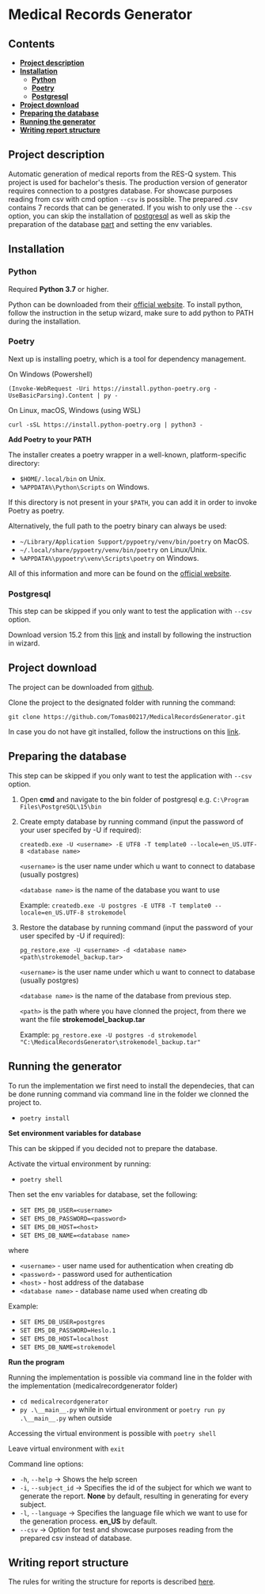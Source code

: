 # **Medical Records Generator** <!-- omit in toc -->

## **Contents** <!-- omit in toc -->
- [**Project description**](#project-description)
- [**Installation**](#installation)
  - [**Python**](#python)
  - [**Poetry**](#poetry)
  - [**Postgresql**](#postgresql)
- [**Project download**](#project-download)
- [**Preparing the database**](#preparing-the-database)
- [**Running the generator**](#running-the-generator)
- [**Writing report structure**](#writing-report-structure)


## **Project description**
Automatic generation of medical reports from the RES-Q system. This project is used for bachelor's thesis.
The production version of generator requires connection to a postgres database. For showcase purposes reading from csv with cmd option ```--csv``` is possible. 
The prepared .csv contains 7 records that can be generated. If you wish to only use the ```--csv``` option, you can skip the installation of [postgresql](#postgresql) as well as skip the preparation of the database [part](#preparing-the-database) and setting the env variables.

## **Installation**

### **Python**
Required **Python 3.7** or higher.

Python can be downloaded from their [official website](https://www.python.org/downloads/). To install python, follow the instruction in the setup wizard, make sure to add python to PATH during the installation.

### **Poetry**
Next up is installing poetry, which is a tool for dependency management.  

On Windows (Powershell)
```
(Invoke-WebRequest -Uri https://install.python-poetry.org -UseBasicParsing).Content | py -
```

On Linux, macOS, Windows (using WSL)
```
curl -sSL https://install.python-poetry.org | python3 -
```

**Add Poetry to your PATH**

The installer creates a poetry wrapper in a well-known, platform-specific directory:

- ```$HOME/.local/bin``` on Unix.
- ```%APPDATA%\Python\Scripts``` on Windows.

If this directory is not present in your ```$PATH```, you can add it in order to invoke Poetry as poetry.

Alternatively, the full path to the poetry binary can always be used:

- ```~/Library/Application Support/pypoetry/venv/bin/poetry``` on MacOS.
- ```~/.local/share/pypoetry/venv/bin/poetry``` on Linux/Unix.
- ```%APPDATA%\pypoetry\venv\Scripts\poetry``` on Windows.
  
All of this information and more can be found on the [official website](https://python-poetry.org/docs/).

### **Postgresql**
This step can be skipped if you only want to test the application with ```--csv``` option.

Download version 15.2 from this [link](https://www.enterprisedb.com/downloads/postgres-postgresql-downloads) and install by following the instruction in wizard.

## **Project download**
The project can be downloaded from [github](https://github.com/Tomas00217/MedicalRecordsGenerator).

Clone the project to the designated folder with running the command:
```
git clone https://github.com/Tomas00217/MedicalRecordsGenerator.git
```

In case you do not have git installed, follow the instructions on this [link](https://git-scm.com/book/en/v2/Getting-Started-Installing-Git).

## **Preparing the database**
This step can be skipped if you only want to test the application with ```--csv``` option.

1. Open **cmd** and navigate to the bin folder of postgresql e.g. ```C:\Program Files\PostgreSQL\15\bin```

2. Create empty database by running command (input the password of your user specifed by -U if required): 
    ```
    createdb.exe -U <username> -E UTF8 -T template0 --locale=en_US.UTF-8 <database name>
    ```
    ```<username>``` is the user name under which u want to connect to database (usually postgres)

    ```<database name>``` is the name of the database you want to use

    Example: ```createdb.exe -U postgres -E UTF8 -T template0 --locale=en_US.UTF-8 strokemodel```

3. Restore the database by running command (input the password of your user specifed by -U if required):
   ```
   pg_restore.exe -U <username> -d <database name> <path\strokemodel_backup.tar>
   ```
    ```<username>``` is the user name under which u want to connect to database (usually postgres)

    ```<database name>``` is the name of the database from previous step.

    ```<path>``` is the path where you have clonned the project, from there we want the file **strokemodel_backup.tar**

    Example: ```pg_restore.exe -U postgres -d strokemodel "C:\MedicalRecordsGenerator\strokemodel_backup.tar"```

## **Running the generator**
To run the implementation we first need to install the dependecies, that can be done running command via command line in the folder we clonned the project to.
- ```poetry install```

**Set environment variables for database**

This can be skipped if you decided not to prepare the database.

Activate the virtual environment by running:
- ```poetry shell```

Then set the env variables for database, set the following:
- ```SET EMS_DB_USER=<username>```
- ```SET EMS_DB_PASSWORD=<password>```
- ```SET EMS_DB_HOST=<host>```
- ```SET EMS_DB_NAME=<database name>```

where
- ```<username>``` - user name used for authentication when creating db
- ```<password>``` - password used for authentication
- ```<host>``` - host address of the database
- ```<database name>``` - database name used when creating db

Example:
- ```SET EMS_DB_USER=postgres```
- ```SET EMS_DB_PASSWORD=Heslo.1```
- ```SET EMS_DB_HOST=localhost```
- ```SET EMS_DB_NAME=strokemodel```

**Run the program**

Running the implementation is possible via command line in the folder with the implementation (medicalrecordgenerator folder)

- ```cd medicalrecordgenerator```
- ```py .\__main__.py``` while in virtual environment or ```poetry run py .\__main__.py``` when outside

Accessing the virtual environment is possible with ```poetry shell```

Leave virtual environment with ```exit``` 

Command line options:
- ```-h```, ```--help``` -> Shows the help screen
- ```-i```, ```--subject_id``` -> Specifies the id of the subject for which we want to generate the report. **None** by default, resulting in generating for every subject.
- ```-l```, ```--language``` -> Specifies the language file which we want to use for the generation process. **en_US** by default.
- ```--csv``` -> Option for test and showcase purposes reading from the prepared csv instead of database.

## **Writing report structure**
The rules for writing the structure for reports is described [here](reports_format.md).